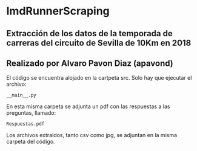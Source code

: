 # ImdRunnerScraping
## Extracción de los datos de la temporada de carreras del circuito de Sevilla de 10Km en 2018
## Realizado por Alvaro Pavon Diaz (apavond)

El código se encuentra alojado en la cartpeta src.
Solo hay que ejecutar el archivo:

```
__main__.py
```

En esta misma carpeta se adjunta un pdf con las respuestas a las preguntas, llamado:

```
Respuestas.pdf
```

Los archivos extraidos, tanto csv como jpg, se adjuntan en la misma carpeta del código.

